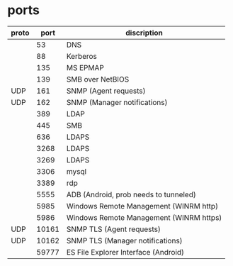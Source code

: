 # ports

|proto  |port   |discription                             |
|-------|-------|----------------------------------------|
|       |53     |DNS                                     |
|       |88     |Kerberos                                |
|       |135    |MS EPMAP                                |
|       |139    |SMB over NetBIOS                        |
|UDP    |161    |SNMP (Agent requests)                   |
|UDP    |162    |SNMP (Manager notifications)            |
|       |389    |LDAP                                    |
|       |445    |SMB                                     |
|       |636    |LDAPS                                   |
|       |3268   |LDAPS                                   |
|       |3269   |LDAPS                                   |
|       |3306   |mysql                                   |
|       |3389   |rdp                                     |
|       |5555   |ADB (Android, prob needs to tunneled)   |
|       |5985   |Windows Remote Management (WINRM http)  |
|       |5986   |Windows Remote Management (WINRM https) |
|UDP    |10161  |SNMP TLS (Agent requests)               |
|UDP    |10162  |SNMP TLS (Manager notifications)        |
|       |59777  |ES File Explorer Interface (Android)    |
